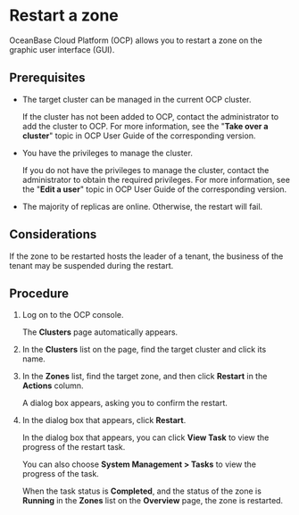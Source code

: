 # Restart a zone

OceanBase Cloud Platform (OCP) allows you to restart a zone on the graphic user interface (GUI).

## Prerequisites

* The target cluster can be managed in the current OCP cluster.

   If the cluster has not been added to OCP, contact the administrator to add the cluster to OCP. For more information, see the "**Take over a cluster**" topic in OCP User Guide of the corresponding version.

* You have the privileges to manage the cluster.

   If you do not have the privileges to manage the cluster, contact the administrator to obtain the required privileges. For more information, see the "**Edit a user**" topic in OCP User Guide of the corresponding version.

* The majority of replicas are online. Otherwise, the restart will fail.

## Considerations

If the zone to be restarted hosts the leader of a tenant, the business of the tenant may be suspended during the restart.

## Procedure

1. Log on to the OCP console.

   The **Clusters** page automatically appears.

2. In the **Clusters** list on the page, find the target cluster and click its name.

3. In the **Zones** list, find the target zone, and then click **Restart** in the **Actions** column.

   <!-- ![11181800](https://obbusiness-private.oss-cn-shanghai.aliyuncs.com/doc/img/observer-enterprise/V4.1.0/reference/cluster-management/restart-zone.png) -->

   A dialog box appears, asking you to confirm the restart.

4. In the dialog box that appears, click **Restart**.

   In the dialog box that appears, you can click **View Task** to view the progress of the restart task.

   You can also choose **System Management > Tasks** to view the progress of the task.

   When the task status is **Completed**, and the status of the zone is **Running** in the **Zones** list on the **Overview** page, the zone is restarted.
